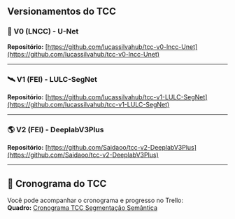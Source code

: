 ## Versionamentos do TCC

### 🧠 V0 (LNCC) - U-Net  
**Repositório:** [https://github.com/lucassilvahub/tcc-v0-lncc-Unet](https://github.com/lucassilvahub/tcc-v0-lncc-Unet)

---

### 🛰️ V1 (FEI) - LULC-SegNet  
**Repositório:** [https://github.com/lucassilvahub/tcc-v1-LULC-SegNet](https://github.com/lucassilvahub/tcc-v1-LULC-SegNet)

---

### 🌎 V2 (FEI) - DeeplabV3Plus  
**Repositório:** [https://github.com/Saidaoo/tcc-v2-DeeplabV3Plus](https://github.com/Saidaoo/tcc-v2-DeeplabV3Plus)

---

## 📅 Cronograma do TCC  
Você pode acompanhar o cronograma e progresso no Trello:  
**Quadro:** [Cronograma TCC Segmentação Semântica](https://trello.com/b/GmhqZtUd/cronograma-tcc-segmentacao-semantica)  

